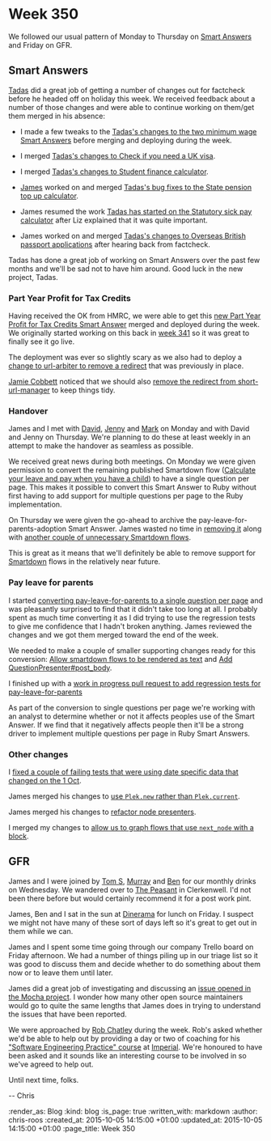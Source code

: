 Week 350
========

We followed our usual pattern of Monday to Thursday on [Smart Answers][smart-answers] and Friday on GFR.


## Smart Answers

[Tadas][tadas-tamosauskas] did a great job of getting a number of changes out for factcheck before he headed off on holiday this week. We received feedback about a number of those changes and were able to continue working on them/get them merged in his absence:

* I made a few tweaks to the [Tadas's changes to the two minimum wage Smart Answers][smart-answers-pr-1922] before merging and deploying during the week.

* I merged [Tadas's changes to Check if you need a UK visa][smart-answers-pr-1951].

* I merged [Tadas's changes to Student finance calculator][smart-answers-pr-1972].

* [James][james-mead] worked on and merged [Tadas's bug fixes to the State pension top up calculator][smart-answers-pr-1971].

* James resumed the work [Tadas has started on the Statutory sick pay calculator][smart-answers-pr-1967] after Liz explained that it was quite important.

* James worked on and merged [Tadas's changes to Overseas British passport applications][smart-answers-pr-1982] after hearing back from factcheck.

Tadas has done a great job of working on Smart Answers over the past few months and we'll be sad not to have him around. Good luck in the new project, Tadas.

### Part Year Profit for Tax Credits

Having received the OK from HMRC, we were able to get this [new Part Year Profit for Tax Credits Smart Answer][part-year-profit-tax-credits] merged and deployed during the week. We originally started working on this back in [week 341][week-341] so it was great to finally see it go live.

The deployment was ever so slightly scary as we also had to deploy a [change to url-arbiter to remove a redirect][url-arbiter-pr-25] that was previously in place.

[Jamie Cobbett][jamie-cobbett] noticed that we should also [remove the redirect from short-url-manager][short-url-manager-pr-44] to keep things tidy.


### Handover

James and I met with [David][david-singleton], [Jenny][jenny-duckett] and [Mark][mark-sheldon] on Monday and with David and Jenny on Thursday. We're planning to do these at least weekly in an attempt to make the handover as seamless as possible.

We received great news during both meetings. On Monday we were given permission to convert the remaining published Smartdown flow ([Calculate your leave and pay when you have a child][pay-leave-for-parents]) to have a single question per page. This makes it possible to convert this Smart Answer to Ruby without first having to add support for multiple questions per page to the Ruby implementation.

On Thursday we were given the go-ahead to archive the pay-leave-for-parents-adoption Smart Answer. James wasted no time in [removing it][smart-answers-pr-1983] along with [another couple of unnecessary Smartdown flows][smart-answers-pr-1975].

This is great as it means that we'll definitely be able to remove support for [Smartdown][smartdown] flows in the relatively near future.


### Pay leave for parents

I started [converting pay-leave-for-parents to a single question per page][smart-answers-pr-1977] and was pleasantly surprised to find that it didn't take too long at all. I probably spent as much time converting it as I did trying to use the regression tests to give me confidence that I hadn't broken anything. James reviewed the changes and we got them merged toward the end of the week.

We needed to make a couple of smaller supporting changes ready for this conversion: [Allow smartdown flows to be rendered as text][smart-answers-pr-1980] and [Add QuestionPresenter#post_body][smart-answers-pr-1978].

I finished up with a [work in progress pull request to add regression tests for pay-leave-for-parents][smart-answers-pr-1986]

As part of the conversion to single questions per page we're working with an analyst to determine whether or not it affects peoples use of the Smart Answer. If we find that it negatively affects people then it'll be a strong driver to implement multiple questions per page in Ruby Smart Answers.


### Other changes

I [fixed a couple of failing tests that were using date specific data that changed on the 1 Oct][smart-answers-pr-1981].

James merged his changes to [use `Plek.new` rather than `Plek.current`][smart-answers-pr-1970].

James merged his changes to [refactor node presenters][smart-answers-pr-1962].

I merged my changes to [allow us to graph flows that use `next_node` with a block][smart-answers-pr-1960].


## GFR

James and I were joined by [Tom S][tom-stuart], [Murray][murray-steele] and [Ben][ben-griffiths] for our monthly drinks on Wednesday. We wandered over to [The Peasant][the-peasant] in Clerkenwell. I'd not been there before but would certainly recommend it for a post work pint.

James, Ben and I sat in the sun at [Dinerama][dinerama] for lunch on Friday. I suspect we might not have many of these sort of days left so it's great to get out in them while we can.

James and I spent some time going through our company Trello board on Friday afternoon. We had a number of things piling up in our triage list so it was good to discuss them and decide whether to do something about them now or to leave them until later.

James did a great job of investigating and discussing an [issue opened in the Mocha project][mocha-issue-223]. I wonder how many other open source maintainers would go to quite the same lengths that James does in trying to understand the issues that have been reported.

We were approached by [Rob Chatley][rob-chatley] during the week. Rob's asked whether we'd be able to help out by providing a day or two of coaching for his ["Software Engineering Practice" course][rbc-302] at [Imperial][imperial-college-london]. We're honoured to have been asked and it sounds like an interesting course to be involved in so we've agreed to help out.

Until next time, folks.

-- Chris

[ben-griffiths]: https://twitter.com/beng
[david-singleton]: http://dsingleton.co.uk/
[dinerama]: http://www.streetfeastlondon.com/where/dinerama
[imperial-college-london]: http://www.ic.ac.uk/
[james-mead]: /james-mead
[jamie-cobbett]: https://twitter.com/jamiecobbett
[jenny-duckett]: https://twitter.com/jenny_duckett
[mark-sheldon]: https://twitter.com/marksheldon
[mocha-issue-223]: https://github.com/freerange/mocha/issues/233
[murray-steele]: https://twitter.com/#!/hlame
[part-year-profit-tax-credits]: https://www.gov.uk/part-year-profit-tax-credits
[pay-leave-for-parents]: https://www.gov.uk/pay-leave-for-parents
[rbc-302]: https://www.doc.ic.ac.uk/~rbc/302/
[rob-chatley]: https://www.doc.ic.ac.uk/~rbc/
[short-url-manager-pr-44]: https://github.com/alphagov/short-url-manager/pull/44
[smartdown]: https://github.com/alphagov/smartdown
[smart-answers]: https://github.com/alphagov/smart-answers
[smart-answers-pr-1922]: https://github.com/alphagov/smart-answers/pull/1922
[smart-answers-pr-1951]: https://github.com/alphagov/smart-answers/pull/1951
[smart-answers-pr-1960]: https://github.com/alphagov/smart-answers/pull/1960
[smart-answers-pr-1962]: https://github.com/alphagov/smart-answers/pull/1962
[smart-answers-pr-1967]: https://github.com/alphagov/smart-answers/pull/1967
[smart-answers-pr-1970]: https://github.com/alphagov/smart-answers/pull/1970
[smart-answers-pr-1971]: https://github.com/alphagov/smart-answers/pull/1971
[smart-answers-pr-1972]: https://github.com/alphagov/smart-answers/pull/1972
[smart-answers-pr-1975]: https://github.com/alphagov/smart-answers/pull/1975
[smart-answers-pr-1977]: https://github.com/alphagov/smart-answers/pull/1977
[smart-answers-pr-1978]: https://github.com/alphagov/smart-answers/pull/1978
[smart-answers-pr-1980]: https://github.com/alphagov/smart-answers/pull/1980
[smart-answers-pr-1981]: https://github.com/alphagov/smart-answers/pull/1981
[smart-answers-pr-1982]: https://github.com/alphagov/smart-answers/pull/1982
[smart-answers-pr-1983]: https://github.com/alphagov/smart-answers/pull/1983
[smart-answers-pr-1986]: https://github.com/alphagov/smart-answers/pull/1986
[tadas-tamosauskas]: http://codeme.lt/
[the-peasant]: http://www.thepeasant.co.uk/
[tom-stuart]: http://codon.com/
[url-arbiter-pr-25]: https://github.com/alphagov/url-arbiter/pull/25
[week-341]: /week-341

:render_as: Blog
:kind: blog
:is_page: true
:written_with: markdown
:author: chris-roos
:created_at: 2015-10-05 14:15:00 +01:00
:updated_at: 2015-10-05 14:15:00 +01:00
:page_title: Week 350
